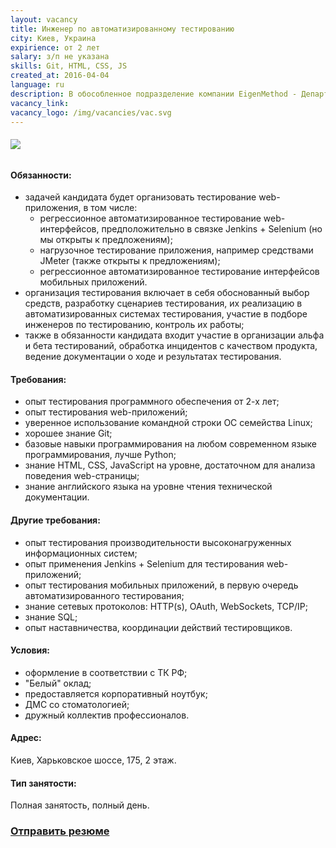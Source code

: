 ```yaml
---
layout: vacancy
title: Инженер по автоматизированному тестированию
city: Киев, Украина
expirience: от 2 лет
salary: з/п не указана
skills: Git, HTML, CSS, JS
created_at: 2016-04-04
language: ru
description: В обособленное подразделение компании EigenMethod - Департамент разработки - требуется инженер по автоматизированному тестированию ПО.
vacancy_link: 
vacancy_logo: /img/vacancies/vac.svg
---
```


###### ![](/img/vacancies/Title.jpg)

#### Обязанности:  

* задачей кандидата будет организовать тестирование web-приложения, в том числе:
  - регрессионное автоматизированное тестирование web-интерфейсов, предположительно в связке Jenkins + Selenium (но мы открыты к предложениям);  
  - нагрузочное тестирование приложения, например средствами JMeter (также открыты к предложениям);  
  - регрессионное автоматизированное тестирование интерфейсов мобильных приложений.  
* организация тестирования включает в себя обоснованный выбор средств, разработку сценариев тестирования, их реализацию в автоматизированных системах тестирования, участие в подборе инженеров по тестированию, контроль их работы;  
* также в обязанности кандидата входит участие в организации альфа и бета тестирований, обработка инцидентов с качеством продукта, ведение документации о ходе и результатах тестирования.  

#### Требования:  

* опыт тестирования программного обеспечения от 2-х лет;  
* опыт тестирования web-приложений;  
* уверенное использование командной строки ОС семейства Linux;  
* хорошее знание Git;  
* базовые навыки программирования на любом современном языке программирования, лучше Python;  
* знание HTML, CSS, JavaScript на уровне, достаточном для анализа поведения web-страницы;  
* знание английского языка на уровне чтения технической документации.  

#### Другие требования:  
* опыт тестирования производительности высоконагруженных информационных систем;  
* опыт применения Jenkins + Selenium для тестирования web-приложений;  
* опыт тестирования мобильных приложений, в первую очередь автоматизированного тестирования;  
* знание сетевых протоколов: HTTP(s), OAuth, WebSockets, TCP/IP;  
* знание SQL;  
* опыт наставничества, координации действий тестировщиков.  

#### Условия:  

* оформление в соответствии с ТК РФ;  
* "Белый" оклад;  
* предоставляется корпоративный ноутбук;   
* ДМС со стоматологией;  
* дружный коллектив профессионалов.  

#### Адрес:  
Киев, Харьковское шоссе, 175, 2 этаж. 

#### Тип занятости:  
Полная занятость, полный день.

### [Отправить резюме][mail]

[//]: #
   [mail]: <mailto:hr@eigenmethod.com>
